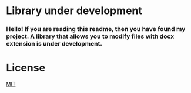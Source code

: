 # Library under development
### Hello! If you are reading this readme, then you have found my project. A library that allows you to modify files with docx extension is under development.

# License
[MIT](https://github.com/WolfMTK/docx_python_dev/blob/main/LICENSE)

